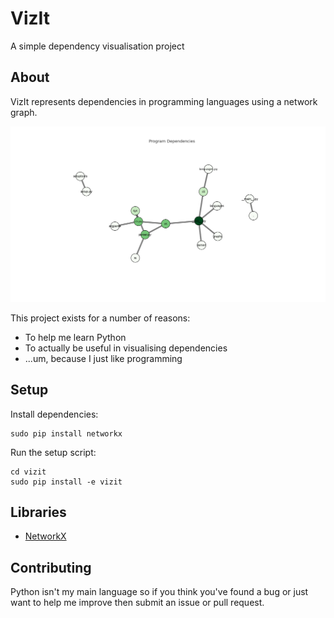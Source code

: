 # VizIt

A simple dependency visualisation project

## About

VizIt represents dependencies in programming languages using a network graph.

![](https://raw.githubusercontent.com/DCRichards/vizit/master/examples/example_graph.png)

This project exists for a number of reasons:

* To help me learn Python
* To actually be useful in visualising dependencies 
* ...um, because I just like programming

## Setup

Install dependencies:

    sudo pip install networkx
    
Run the setup script:

	cd vizit
	sudo pip install -e vizit

## Libraries

* [NetworkX](http://networkx.github.io/documentation/latest/overview.html)

## Contributing

Python isn't my main language so if you think you've found a bug or just want to help me improve then submit an issue or pull request.